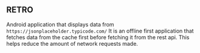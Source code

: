## RETRO
Android application that displays data from `https://jsonplaceholder.typicode.com/`
It is an offline first application that fetches data from the cache first before fetching it from the rest api. This helps reduce the amount of network requests made.
